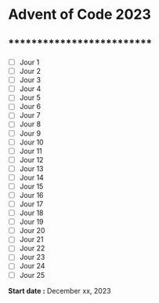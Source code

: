 # Advent of Code 2023

## *************************

- [ ] Jour 1 
- [ ] Jour 2 
- [ ] Jour 3 
- [ ] Jour 4 
- [ ] Jour 5 
- [ ] Jour 6 
- [ ] Jour 7 
- [ ] Jour 8 
- [ ] Jour 9 
- [ ] Jour 10 
- [ ] Jour 11 
- [ ] Jour 12 
- [ ] Jour 13 
- [ ] Jour 14 
- [ ] Jour 15
- [ ] Jour 16
- [ ] Jour 17
- [ ] Jour 18
- [ ] Jour 19
- [ ] Jour 20
- [ ] Jour 21
- [ ] Jour 22
- [ ] Jour 23
- [ ] Jour 24
- [ ] Jour 25

**Start date :** December xx, 2023
